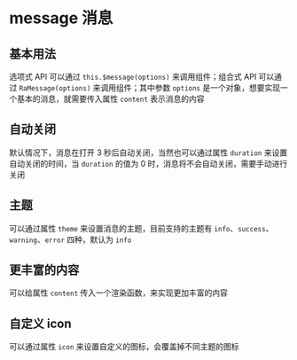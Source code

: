 # message 消息

## 基本用法

选项式 API 可以通过 `this.$message(options)` 来调用组件；组合式 API 可以通过 `RaMessage(options)` 来调用组件；其中参数 `options` 是一个对象，想要实现一个基本的消息，就需要传入属性 `content` 表示消息的内容

<preview path="./basic.vue" title="基础用法" />

## 自动关闭

默认情况下，消息在打开 3 秒后自动关闭，当然也可以通过属性 `duration` 来设置自动关闭的时间，当 `duration` 的值为 0 时，消息将不会自动关闭，需要手动进行关闭

<preview path="./duration.vue" title="自动关闭" />

## 主题

可以通过属性 `theme` 来设置消息的主题，目前支持的主题有 `info`、`success`、`warning`、`error` 四种，默认为 `info`

<preview path="./theme.vue" title="主题" />

## 更丰富的内容

可以给属性 `content` 传入一个渲染函数，来实现更加丰富的内容

<preview path="./render.vue" title="更丰富的内容" />

## 自定义 icon

可以通过属性 `icon` 来设置自定义的图标，会覆盖掉不同主题的图标

<preview path="./icon.vue" title="自定义 icon" />
